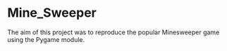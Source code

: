 # Mine_Sweeper
The aim of this project was to reproduce the popular Minesweeper game using the Pygame module.
